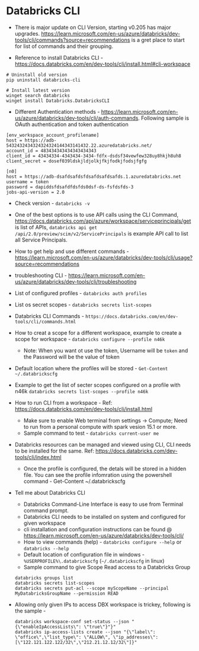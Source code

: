

Databricks CLI 
==============

* There is major update on CLI Version, starting v0.205 has major upgrades. https://learn.microsoft.com/en-us/azure/databricks/dev-tools/cli/commands?source=recommendations is a gret place to start for list of commands and their grouping. 

* Reference to install Databricks CLI - https://docs.databricks.com/en/dev-tools/cli/install.html#cli-workspace
```
# Uninstall old version
pip uninstall databricks-cli

# Install latest version 
winget search databricks
winget install Databricks.DatabricksCLI
```
* Different Authentication methods - https://learn.microsoft.com/en-us/azure/databricks/dev-tools/cli/auth-commands. Following sample is OAuth authentication and token authentication
```
[env_workspace_account_profilename]
host = https://adb-5432432434324324324144343141432.22.azuredatabricks.net/
account_id = 483434343434343434343
client_id = 43434334-4343434-3434-fdfx-dsdsf34vewfew328uy8hkjh8uh8
client_secret = dosef039ldskjldjolkjfkjfodkjfodsjfgfg

[n0]
host = https://adb-dsafdsafdsfdsafdsafdsafds.1.azuredatabricks.net
username = token
password = dapiddsfdsafdfdsfds0dsf-ds-fsfdsfds-3
jobs-api-version = 2.0
```
* Check version - `databricks -v`
* One of the best options is to use API calls using the CLI Command, https://docs.databricks.com/api/azure/workspace/serviceprincipals/get is list of APIs, `databricks api get /api/2.0/preview/scim/v2/ServicePrincipals` is example API call to list all Service Principals.
* How to get help and use different commands - https://learn.microsoft.com/en-us/azure/databricks/dev-tools/cli/usage?source=recommendations
* troubleshooting CLI - https://learn.microsoft.com/en-us/azure/databricks/dev-tools/cli/troubleshooting 
* List of configured profiles - `databricks auth profiles`
  
* List os secret scopes - `databricks secrets list-scopes`
* Databricks CLI Commands - `https://docs.databricks.com/en/dev-tools/cli/commands.html`
* How to creat a scope for a different workspace, example to create a scope for workspace - `databricks configure --profile n46k`
  * Note: When you want ot use the token, Username will be `token` and the Password will be the value of token
*  Default location where the profiles will be stored - `Get-Content ~/.databrickscfg`
*  Example to get the list of secter scopes configured on a profile with n46k `databricks secrets list-scopes --profile n46k`
* How to run CLI from a workspace - Ref: https://docs.databricks.com/en/dev-tools/cli/install.html
  * Make sure to enable Web terminal from settings -> Compute; Need to run from a personal compute with spark vesion 15.1 or more.
  * Sample command to test - `databricks current-user me`
* Databricks resources can be managed and viewed using CLI, CLI needs to be installed for the same. Ref: https://docs.databricks.com/dev-tools/cli/index.html
  * Once the profile is configured, the detals will be stored in a hidden file. You can see the profile infomration using the powershell command - Get-Content ~/.databrickscfg

* Tell me about Databricks CLI
  * Databricks Command-Line Interface is easy to use from Terminal  command prompt.
  * Databricks CLI needs to be installed on system and configured for given workspace
  * cli installation and configuration instructions can be found @ https://learn.microsoft.com/en-us/azure/databricks/dev-tools/cli/
  * How to view commands (help) - `databricks configure --help` or `databricks --help`
  * Default location of configuration file in windows - `%USERPROFILE%\.databrickscfg` (`~/.databrickscfg` in linux)
  * Sample command to give Scope Read access to a Databricks Group
  ```
  databricks groups list
  databricks secrets list-scopes
  databricks secrets put-acl --scope myScopeName --principal MyDatabricksGroupName --permission READ
  ```

* Allowing only given IPs to access DBX workspace is trickey, following is the sample -
  ```
  databricks workspace-conf set-status --json "{\"enableIpAccessLists\": \"true\"}"}"
  databricks ip-access-lists create --json "{\"label\": \"office\",\"list_type\": \"ALLOW\", \"ip_addresses\": [\"122.121.122.122/32\",\"212.21.12.12/32\"]}"
  ```

